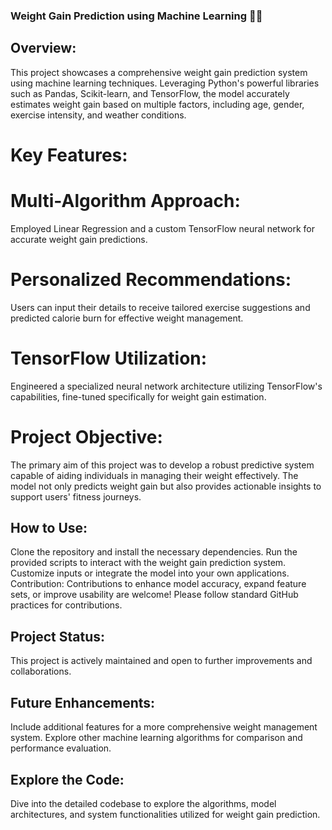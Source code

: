 ### Weight Gain Prediction using Machine Learning 🤖💡
## Overview:
This project showcases a comprehensive weight gain prediction system using machine learning techniques. Leveraging Python's powerful libraries such as Pandas, Scikit-learn, and TensorFlow, the model accurately estimates weight gain based on multiple factors, including age, gender, exercise intensity, and weather conditions.
# Key Features:
# Multi-Algorithm Approach: 
Employed Linear Regression and a custom TensorFlow neural network for accurate weight gain predictions.
# Personalized Recommendations: 
Users can input their details to receive tailored exercise suggestions and predicted calorie burn for effective weight management.
# TensorFlow Utilization: 
Engineered a specialized neural network architecture utilizing TensorFlow's capabilities, fine-tuned specifically for weight gain estimation.
# Project Objective:
The primary aim of this project was to develop a robust predictive system capable of aiding individuals in managing their weight effectively. The model not only predicts weight gain but also provides actionable insights to support users' fitness journeys.
## How to Use:
Clone the repository and install the necessary dependencies.
Run the provided scripts to interact with the weight gain prediction system.
Customize inputs or integrate the model into your own applications.
Contribution:
Contributions to enhance model accuracy, expand feature sets, or improve usability are welcome! Please follow standard GitHub practices for contributions.
## Project Status:
This project is actively maintained and open to further improvements and collaborations.
## Future Enhancements:
Include additional features for a more comprehensive weight management system.
Explore other machine learning algorithms for comparison and performance evaluation.
## Explore the Code:
Dive into the detailed codebase to explore the algorithms, model architectures, and system functionalities utilized for weight gain prediction.
